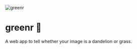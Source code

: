 ![greenr](https://github.com/btphan95/greenr/blob/master/logo.png?raw=true)
# greenr 🍃
A web app to tell whether your image is a dandelion or grass.
